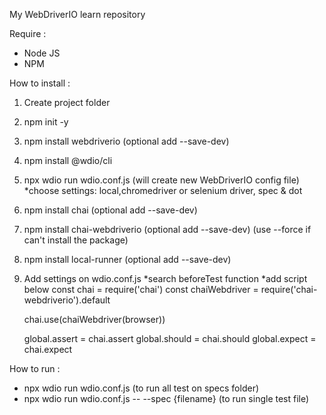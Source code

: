 My WebDriverIO learn repository

Require :
* Node JS
* NPM

How to install :
1. Create project folder
2. npm init -y
3. npm install webdriverio (optional add --save-dev)
4. npm install @wdio/cli
5. npx wdio run wdio.conf.js (will create new WebDriverIO config file) *choose settings: local,chromedriver or selenium driver, spec & dot 
6. npm install chai (optional add --save-dev)
7. npm install chai-webdriverio (optional add --save-dev) (use --force if can't install the package)
8. npm install local-runner (optional add --save-dev)
9. Add settings on wdio.conf.js
    *search beforeTest function
    *add script below
    const chai = require('chai')
    const chaiWebdriver = require('chai-webdriverio').default
    
    chai.use(chaiWebdriver(browser))
    
    global.assert = chai.assert
    global.should = chai.should
    global.expect = chai.expect
    

How to run :
* npx wdio run wdio.conf.js (to run all test on specs folder)
* npx wdio run wdio.conf.js -- --spec {filename} (to run single test file)
